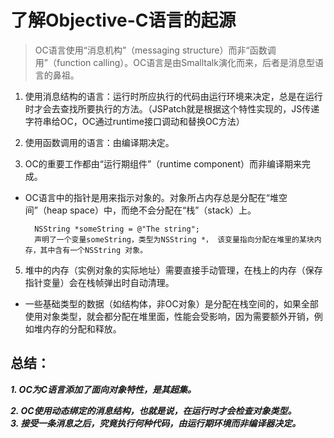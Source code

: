 # 了解Objective-C语言的起源
> OC语言使用“消息机构”（messaging structure）而非“函数调用”（function calling）。OC语言是由Smalltalk演化而来，后者是消息型语言的鼻祖。

1. 使用消息结构的语言：运行时所应执行的代码由运行环境来决定，总是在运行时才会去查找所要执行的方法。（JSPatch就是根据这个特性实现的，JS传递字符串给OC，OC通过runtime接口调动和替换OC方法）

2. 使用函数调用的语言：由编译期决定。
3. OC的重要工作都由“运行期组件”（runtime component）而非编译期来完成。
* OC语言中的指针是用来指示对象的。对象所占内存总是分配在“堆空间”（heap space）中，而绝不会分配在“栈”（stack）上。
		
		NSString *someString = @"The string";
		声明了一个变量someString，类型为NSString *， 该变量指向分配在堆里的某块内存，其中含有一个NSString 对象。
		
5. 堆中的内存（实例对象的实际地址）需要直接手动管理，在栈上的内存（保存指针变量）会在栈帧弹出时自动清理。
* 一些基础类型的数据（如结构体，非OC对象）是分配在栈空间的，如果全部使用对象类型，就会都分配在堆里面，性能会受影响，因为需要额外开销，例如堆内存的分配和释放。

## 总结：
***1. OC为C语言添加了面向对象特性，是其超集。***  

***2. OC使用动态绑定的消息结构，也就是说，在运行时才会检查对象类型。***  
***3. 接受一条消息之后，究竟执行何种代码，由运行期环境而非编译器决定。***
 



